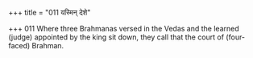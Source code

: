 +++
title = "011 यस्मिन् देशे"

+++
011	Where three Brahmanas versed in the Vedas and the learned (judge) appointed by the king sit down, they call that the court of (four-faced) Brahman.